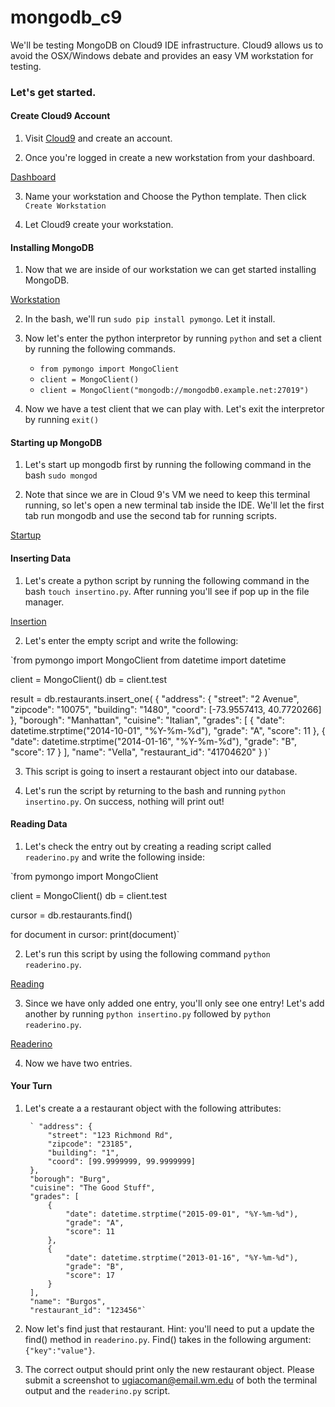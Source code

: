 # mongodb_c9
We'll be testing MongoDB on Cloud9 IDE infrastructure. Cloud9 allows us to avoid the OSX/Windows debate 
and provides an easy VM workstation for testing.

### Let's get started.

#### Create Cloud9 Account

1. Visit [Cloud9]("https://c9.io/") and create an account.

2. Once you're logged in create a new workstation from your dashboard.

[Dashboard](http://i.imgur.com/zJcw3rx.png)

3. Name your workstation and Choose the Python template. Then click `Create Workstation`

4. Let Cloud9 create your workstation.

#### Installing MongoDB

1. Now that we are inside of our workstation we can get started installing MongoDB.

[Workstation](http://i.imgur.com/lqr0du4.png)

2. In the bash, we'll run `sudo pip install pymongo`. Let it install.

3. Now let's enter the python interpretor by running `python` and set a client by running the following 
commands.

	* `from pymongo import MongoClient`
	* `client = MongoClient()`
	* `client = MongoClient("mongodb://mongodb0.example.net:27019")`

4. Now we have a test client that we can play with. Let's exit the interpretor by running `exit()`

#### Starting up MongoDB

1. Let's start up mongodb first by running the following command in the bash `sudo mongod`

2. Note that since we are in Cloud 9's VM we need to keep this terminal running, so let's open a new terminal tab inside the IDE. We'll let the first tab run mongodb and use the second tab for running scripts.

[Startup](http://imgur.com/bvr474t)

#### Inserting Data

1. Let's create a python script by running the following command in the bash `touch insertino.py`. After 
running you'll see if pop up in the file manager.

[Insertion](http://i.imgur.com/bvr474t.png)

2. Let's enter the empty script and write the following:

`from pymongo import MongoClient
from datetime import datetime

client = MongoClient()
db = client.test

result = db.restaurants.insert_one(
    {
        "address": {
            "street": "2 Avenue",
            "zipcode": "10075",
            "building": "1480",
            "coord": [-73.9557413, 40.7720266]
        },
        "borough": "Manhattan",
        "cuisine": "Italian",
        "grades": [
            {
                "date": datetime.strptime("2014-10-01", "%Y-%m-%d"),
                "grade": "A",
                "score": 11
            },
            {
                "date": datetime.strptime("2014-01-16", "%Y-%m-%d"),
                "grade": "B",
                "score": 17
            }
        ],
        "name": "Vella",
        "restaurant_id": "41704620"
    }
)`

3. This script is going to insert a restaurant object into our database.

4. Let's run the script by returning to the bash and running `python insertino.py`. On success, nothing
 will print out!

#### Reading Data

1. Let's check the entry out by creating a reading script called `readerino.py` and write the following 
inside:

`from pymongo import MongoClient

client = MongoClient()
db = client.test

cursor = db.restaurants.find()

for document in cursor:
    print(document)`

2. Let's run this script by using the following command `python readerino.py`.

[Reading](http://i.imgur.com/NOWndVE.png)

3. Since we have only added one entry, you'll only see one entry! Let's add another by running 
`python insertino.py` followed by `python readerino.py`.

[Readerino](http://i.imgur.com/1WG3uIG.png)

4. Now we have two entries.

#### Your Turn

1. Let's create a a restaurant object with the following attributes:

        ` "address": {
            "street": "123 Richmond Rd",
            "zipcode": "23185",
            "building": "1",
            "coord": [99.9999999, 99.9999999]
        },
        "borough": "Burg",
        "cuisine": "The Good Stuff",
        "grades": [
            {
                "date": datetime.strptime("2015-09-01", "%Y-%m-%d"),
                "grade": "A",
                "score": 11
            },
            {
                "date": datetime.strptime("2013-01-16", "%Y-%m-%d"),
                "grade": "B",
                "score": 17
            }
        ],
        "name": "Burgos",
        "restaurant_id": "123456"`

2. Now let's find just that restaurant. Hint: you'll need to put a update the find() method in `readerino.py`. Find() takes in the following argument: `{"key":"value"}`.

3. The correct output should print only the new restaurant object. Please submit a screenshot to
ugiacoman@email.wm.edu of both the terminal output and the `readerino.py` script.


